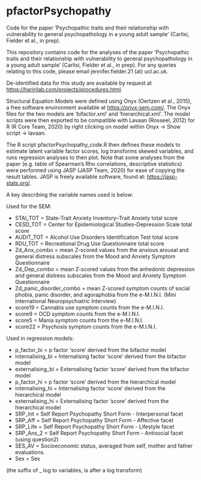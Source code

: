 # pfactorPsychopathy
Code for the paper ‘Psychopathic traits and their relationship with vulnerability to general psychopathology in a young adult sample’ (Carlisi, Fielder et al., in prep). 

This repository contains code for the analyses of the paper ‘Psychopathic traits and their relationship with vulnerability to general psychopathology in a young adult sample’ (Carlisi, Fielder et al., in prep). For any queries relating to this code, please email jennifer.fielder.21 (at) ucl.ac.uk.

De-identified data for this study are available by request at https://haririlab.com/projects/procedures.html.

Structural Equation Models were defined using Onyx (Oertzen et al., 2015), a free software environment available at https://onyx-sem.com/. The Onyx files for the two models are ‘bifactor.xml’ and ‘hierarchical.xml’. The model scripts were then exported to be compatible with Lavaan (Rosseel, 2012) for R (R Core Team, 2020) by right clicking on model within Onyx -> Show script -> lavaan. 

The R script pfactorPsychopathy_code.R then defines these models to estimate latent variable factor scores, log transforms skewed variables, and runs regression analyses to then plot. Note that some analyses from the paper (e.g. table of Spearman’s Rho correlations, descriptive statistics) were performed using JASP (JASP Team, 2020) for ease of copying the result tables. JASP is freely available software, found at: https://jasp-stats.org/. 

A key describing the variable names used is below:

Used for the SEM:
- STAI_TOT = State-Trait Anxiety Inventory–Trait Anxiety total score
- CESD_TOT = Center for Epidemiological Studies–Depression Scale total score
- AUDIT_TOT = Alcohol Use Disorders Identification Test total score
- RDU_TOT = Recreational Drug Use Questionnaire total score
- Zd_Anx_combo = mean Z-scored values from the anxious arousal and general distress subscales from the Mood and Anxiety Symptom Questionnaire 
- Zd_Dep_combo = mean Z-scored values from the anhedonic depression and general distress subscales from the Mood and Anxiety Symptom Questionnaire
- Zd_panic_disorder_combo = mean Z-scored symptom counts of social phobia, panic disorder, and agoraphobia from the e-M.I.N.I. (Mini International Neuropsychiatric Interview)
- score19 = Cannabis use symptom counts from the e-M.I.N.I.
- score9 = OCD symptom counts from the e-M.I.N.I.
- score5 = Mania symptom counts from the e-M.I.N.I.
- score22 = Psychosis symptom counts from the e-M.I.N.I.

Used in regression models:
- p_factor_bi = p factor ‘score’ derived from the bifactor model
- internalising_bi = Internalising factor ‘score’ derived from the bifactor model
- externalising_bi = Externalising factor ‘score’ derived from the bifactor model
- p_factor_hi = p factor ‘score’ derived from the hierarchical model
- internalising_hi = Internalising factor ‘score’ derived from the hierarchical model
- externalising_hi = Externalising factor ‘score’ derived from the hierarchical model
- SRP_Int = Self Report Psychopathy Short Form - Interpersonal facet
- SRP_Aff = Self Report Psychopathy Short Form - Affective facet
- SRP_Life = Self Report Psychopathy Short Form - Lifestyle facet
- SRP_Ans_2 = Self Report Psychopathy Short Form - Antisocial facet (using question2)
- SES_AV = Socioeconomic status, averaged from self, mother and father evaluations.
- Sex = Sex

(the suffix of _ log to variables, is after a log transform)
